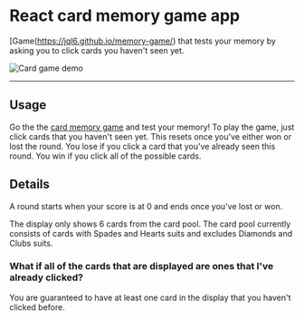 # React card memory game app

[Game(https://jql6.github.io/memory-game/) that tests your memory by asking you
to click cards you haven't seen yet.

![Card game demo](https://user-images.githubusercontent.com/46179386/124510857-97162100-dd89-11eb-8cc7-0aaf81ee8773.gif)

---

## Usage

Go the the [card memory game](https://jql6.github.io/memory-game/) and test your
memory! To play the game, just click cards that you haven't seen yet. This
resets once you've either won or lost the round. You lose if you click a card
that you've already seen this round. You win if you click all of the possible
cards.

## Details

A round starts when your score is at 0 and ends once you've lost or won.

The display only shows 6 cards from the card pool. The card pool currently
consists of cards with Spades and Hearts suits and excludes Diamonds and Clubs
suits.

### What if all of the cards that are displayed are ones that I've already clicked?

You are guaranteed to have at least one card in the display that you haven't
clicked before.
